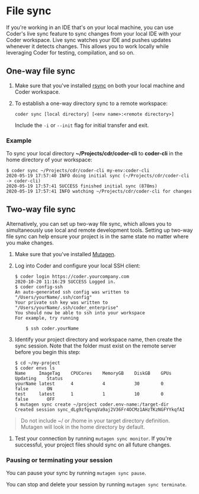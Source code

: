 # File sync

If you're working in an IDE that's on your local machine, you can use Coder's
live sync feature to sync changes from your local IDE with your Coder workspace.
Live sync watches your IDE and pushes updates whenever it detects changes. This
allows you to work locally while leveraging Coder for testing, compilation, and
so on.

## One-way file sync

1. Make sure that you've installed [rsync](https://rsync.samba.org/) on both
   your local machine and Coder workspace.

1. To establish a one-way directory sync to a remote workspace:

   ```console
   coder sync [local directory] [<env name>:<remote directory>]
   ```

   Include the `-i` or `--init` flag for initial transfer and exit.

### Example

To sync your local directory **~/Projects/cdr/coder-cli** to **coder-cli** in
the home directory of your workspace:

```console
$ coder sync ~/Projects/cdr/coder-cli my-env:coder-cli
2020-05-19 17:57:40 INFO doing initial sync (~/Projects/cdr/coder-cli -> coder-cli)
2020-05-19 17:57:41 SUCCESS finished initial sync (878ms)
2020-05-19 17:57:41 INFO watching ~/Projects/cdr/coder-cli for changes
```

## Two-way file sync

Alternatively, you can set up two-way file sync, which allows you to
simultaneously use local and remote development tools. Setting up two-way file
sync can help ensure your project is in the same state no matter where you make
changes.

1. Make sure that you've installed
   [Mutagen](https://mutagen.io/documentation/introduction/installation).

1. Log into Coder and configure your local SSH client:

   ```console
   $ coder login https://coder.yourcompany.com
   2020-10-20 11:16:29 SUCCESS Logged in.
   $ coder config-ssh
   An auto-generated ssh config was written to "/Users/yourName/.ssh/config"
   Your private ssh key was written to "/Users/yourName/.ssh/coder_enterprise"
   You should now be able to ssh into your workspace
   For example, try running

       $ ssh coder.yourName
   ```

1. Identify your project directory and workspace name, then create the sync
   session. Note that the folder must exist on the remote server before you
   begin this step:

   ```console
   $ cd ~/my-project
   $ coder envs ls
   Name     ImageTag    CPUCores    MemoryGB    DiskGB    GPUs    Updating    Status
   yourName latest      4           4           30        0       false       ON
   test     latest      1           1           10        0       false       OFF
   $ mutagen sync create ~/project coder.env-name:/target-dir
   Created session sync_dLg9zfqynqVa9aj2V36Fr4OCMz1AHzTKzNGFYYkqfAI
   ```

> Do not include ~/ or /home in your target directory definition. Mutagen will
> look in the home directory by default.

1. Test your connection by running `mutagen sync monitor`. If you're successful,
   your project files should sync on all future changes.

### Pausing or terminating your session

You can pause your sync by running `mutagen sync pause`.

You can stop and delete your session by running `mutagen sync terminate`.
